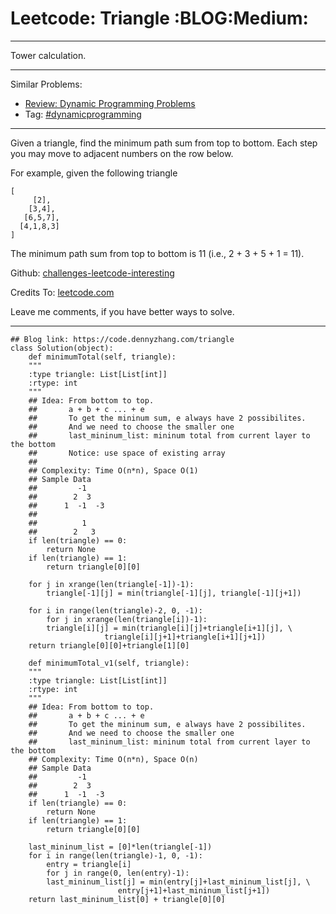 
# Leetcode: Triangle     :BLOG:Medium:

---

Tower calculation.  

---

Similar Problems:  

-   [Review: Dynamic Programming Problems](https://code.dennyzhang.com/review-dynamicprogramming)
-   Tag: [#dynamicprogramming](https://code.dennyzhang.com/tag/dynamicprogramming)

---

Given a triangle, find the minimum path sum from top to bottom. Each step you may move to adjacent numbers on the row below.  

For example, given the following triangle  

    [
         [2],
        [3,4],
       [6,5,7],
      [4,1,8,3]
    ]

The minimum path sum from top to bottom is 11 (i.e., 2 + 3 + 5 + 1 = 11).  

Github: [challenges-leetcode-interesting](https://github.com/DennyZhang/challenges-leetcode-interesting/tree/master/problems/triangle)  

Credits To: [leetcode.com](https://leetcode.com/problems/triangle/description/)  

Leave me comments, if you have better ways to solve.  

---

    ## Blog link: https://code.dennyzhang.com/triangle
    class Solution(object):
        def minimumTotal(self, triangle):
    	"""
    	:type triangle: List[List[int]]
    	:rtype: int
    	"""
    	## Idea: From bottom to top.
    	##       a + b + c ... + e
    	##       To get the mininum sum, e always have 2 possibilites.
    	##       And we need to choose the smaller one
    	##       last_mininum_list: mininum total from current layer to the bottom
    	##       Notice: use space of existing array
    	##
    	## Complexity: Time O(n*n), Space O(1)
    	## Sample Data
    	##         -1
    	##        2  3
    	##      1  -1  -3
    	##
    	##          1
    	##        2   3
    	if len(triangle) == 0:
    	    return None
    	if len(triangle) == 1:
    	    return triangle[0][0]
    
    	for j in xrange(len(triangle[-1])-1):
    	    triangle[-1][j] = min(triangle[-1][j], triangle[-1][j+1])
    
    	for i in range(len(triangle)-2, 0, -1):
    	    for j in xrange(len(triangle[i])-1):
    		triangle[i][j] = min(triangle[i][j]+triangle[i+1][j], \
    				     triangle[i][j+1]+triangle[i+1][j+1])
    	return triangle[0][0]+triangle[1][0]
    
        def minimumTotal_v1(self, triangle):
    	"""
    	:type triangle: List[List[int]]
    	:rtype: int
    	"""
    	## Idea: From bottom to top.
    	##       a + b + c ... + e
    	##       To get the mininum sum, e always have 2 possibilites.
    	##       And we need to choose the smaller one
    	##       last_mininum_list: mininum total from current layer to the bottom
    	## Complexity: Time O(n*n), Space O(n)
    	## Sample Data
    	##         -1
    	##        2  3
    	##      1  -1  -3
    	if len(triangle) == 0:
    	    return None
    	if len(triangle) == 1:
    	    return triangle[0][0]
    
    	last_mininum_list = [0]*len(triangle[-1])
    	for i in range(len(triangle)-1, 0, -1):
    	    entry = triangle[i]
    	    for j in range(0, len(entry)-1):
    		last_mininum_list[j] = min(entry[j]+last_mininum_list[j], \
    					    entry[j+1]+last_mininum_list[j+1])
    	return last_mininum_list[0] + triangle[0][0]

